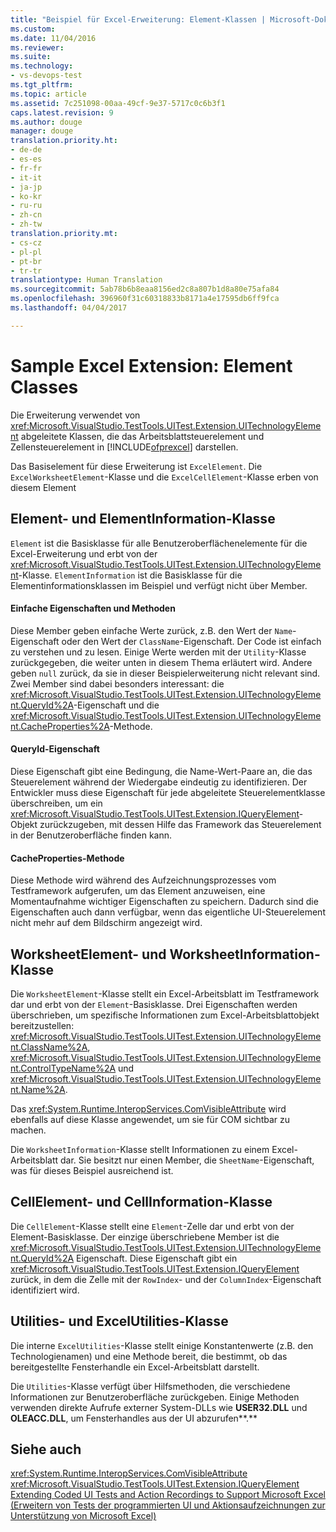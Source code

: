 ```yaml
---
title: "Beispiel für Excel-Erweiterung: Element-Klassen | Microsoft-Dokumentation"
ms.custom: 
ms.date: 11/04/2016
ms.reviewer: 
ms.suite: 
ms.technology:
- vs-devops-test
ms.tgt_pltfrm: 
ms.topic: article
ms.assetid: 7c251098-00aa-49cf-9e37-5717c0c6b3f1
caps.latest.revision: 9
ms.author: douge
manager: douge
translation.priority.ht:
- de-de
- es-es
- fr-fr
- it-it
- ja-jp
- ko-kr
- ru-ru
- zh-cn
- zh-tw
translation.priority.mt:
- cs-cz
- pl-pl
- pt-br
- tr-tr
translationtype: Human Translation
ms.sourcegitcommit: 5ab78b6b8eaa8156ed2c8a807b1d8a80e75afa84
ms.openlocfilehash: 396960f31c60318833b8171a4e17595db6ff9fca
ms.lasthandoff: 04/04/2017

---
```

# <a name="sample-excel-extension-element-classes"></a>Sample Excel Extension: Element Classes
Die Erweiterung verwendet von <xref:Microsoft.VisualStudio.TestTools.UITest.Extension.UITechnologyElement> abgeleitete Klassen, die das Arbeitsblattsteuerelement und Zellensteuerelement in [!INCLUDE[ofprexcel](../test/includes/ofprexcel_md.md)] darstellen.  
  
 Das Basiselement für diese Erweiterung ist `ExcelElement`. Die `ExcelWorksheetElement`-Klasse und die `ExcelCellElement`-Klasse erben von diesem Element  
  
## <a name="element-and-elementinformation-classes"></a>Element- und ElementInformation-Klasse  
 `Element` ist die Basisklasse für alle Benutzeroberflächenelemente für die Excel-Erweiterung und erbt von der <xref:Microsoft.VisualStudio.TestTools.UITest.Extension.UITechnologyElement>-Klasse. `ElementInformation` ist die Basisklasse für die Elementinformationsklassen im Beispiel und verfügt nicht über Member.  
  
#### <a name="simple-properties-and-methods"></a>Einfache Eigenschaften und Methoden  
 Diese Member geben einfache Werte zurück, z.B. den Wert der `Name`-Eigenschaft oder den Wert der `ClassName`-Eigenschaft. Der Code ist einfach zu verstehen und zu lesen. Einige Werte werden mit der `Utility`-Klasse zurückgegeben, die weiter unten in diesem Thema erläutert wird. Andere geben `null` zurück, da sie in dieser Beispielerweiterung nicht relevant sind. Zwei Member sind dabei besonders interessant: die <xref:Microsoft.VisualStudio.TestTools.UITest.Extension.UITechnologyElement.QueryId%2A>-Eigenschaft und die <xref:Microsoft.VisualStudio.TestTools.UITest.Extension.UITechnologyElement.CacheProperties%2A>-Methode.  
  
#### <a name="queryid-property"></a>QueryId-Eigenschaft  
 Diese Eigenschaft gibt eine Bedingung, die Name-Wert-Paare an, die das Steuerelement während der Wiedergabe eindeutig zu identifizieren. Der Entwickler muss diese Eigenschaft für jede abgeleitete Steuerelementklasse überschreiben, um ein <xref:Microsoft.VisualStudio.TestTools.UITest.Extension.IQueryElement>-Objekt zurückzugeben, mit dessen Hilfe das Framework das Steuerelement in der Benutzeroberfläche finden kann.  
  
#### <a name="cacheproperties-method"></a>CacheProperties-Methode  
 Diese Methode wird während des Aufzeichnungsprozesses vom Testframework aufgerufen, um das Element anzuweisen, eine Momentaufnahme wichtiger Eigenschaften zu speichern. Dadurch sind die Eigenschaften auch dann verfügbar, wenn das eigentliche UI-Steuerelement nicht mehr auf dem Bildschirm angezeigt wird.  
  
## <a name="worksheetelement-and-worksheetinformation-classes"></a>WorksheetElement- und WorksheetInformation-Klasse  
 Die `WorksheetElement`-Klasse stellt ein Excel-Arbeitsblatt im Testframework dar und erbt von der `Element`-Basisklasse. Drei Eigenschaften werden überschrieben, um spezifische Informationen zum Excel-Arbeitsblattobjekt bereitzustellen: <xref:Microsoft.VisualStudio.TestTools.UITest.Extension.UITechnologyElement.ClassName%2A>, <xref:Microsoft.VisualStudio.TestTools.UITest.Extension.UITechnologyElement.ControlTypeName%2A> und <xref:Microsoft.VisualStudio.TestTools.UITest.Extension.UITechnologyElement.Name%2A>.  
  
 Das <xref:System.Runtime.InteropServices.ComVisibleAttribute> wird ebenfalls auf diese Klasse angewendet, um sie für COM sichtbar zu machen.  
  
 Die `WorksheetInformation`-Klasse stellt Informationen zu einem Excel-Arbeitsblatt dar. Sie besitzt nur einen Member, die `SheetName`-Eigenschaft, was für dieses Beispiel ausreichend ist.  
  
## <a name="cellelement-and-cellinformation-classes"></a>CellElement- und CellInformation-Klasse  
 Die `CellElement`-Klasse stellt eine `Element`-Zelle dar und erbt von der Element-Basisklasse. Der einzige überschriebene Member ist die <xref:Microsoft.VisualStudio.TestTools.UITest.Extension.UITechnologyElement.QueryId%2A> Eigenschaft. Diese Eigenschaft gibt ein <xref:Microsoft.VisualStudio.TestTools.UITest.Extension.IQueryElement> zurück, in dem die Zelle mit der `RowIndex`- und der `ColumnIndex`-Eigenschaft identifiziert wird.  
  
## <a name="utilities-and-excelutilities-classes"></a>Utilities- und ExcelUtilities-Klasse  
 Die interne `ExcelUtilities`-Klasse stellt einige Konstantenwerte (z.B. den Technologienamen) und eine Methode bereit, die bestimmt, ob das bereitgestellte Fensterhandle ein Excel-Arbeitsblatt darstellt.  
  
 Die `Utilities`-Klasse verfügt über Hilfsmethoden, die verschiedene Informationen zur Benutzeroberfläche zurückgeben. Einige Methoden verwenden direkte Aufrufe externer System-DLLs wie **USER32.DLL** und **OLEACC.DLL**, um Fensterhandles aus der UI abzurufen**.**  
  
## <a name="see-also"></a>Siehe auch  
 <xref:System.Runtime.InteropServices.ComVisibleAttribute>   
 <xref:Microsoft.VisualStudio.TestTools.UITest.Extension.IQueryElement>   
 [Extending Coded UI Tests and Action Recordings to Support Microsoft Excel (Erweitern von Tests der programmierten UI und Aktionsaufzeichnungen zur Unterstützung von Microsoft Excel)](../test/extending-coded-ui-tests-and-action-recordings-to-support-microsoft-excel.md)

